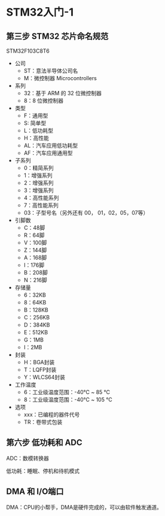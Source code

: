 # STM32入门-1

## 第三步 STM32 芯片命名规范

STM32F103C8T6
- 公司
	+ ST：意法半导体公司名
	+ M：微控制器 Microcontrollers
- 系列
	+ 32：基于 ARM 的 32 位微控制器
	+ 8：8 位微控制器
- 类型
	+ F：通用型
	+ S: 简单型
	+ L：低功耗型
	+ H：高性能
	+ AL：汽车应用低功耗型
	+ AF：汽车应用通用型
- 子系列
	+ 0：精简系列
	+ 1：增强系列
	+ 2：增强系列
	+ 3：增强系列
	+ 4：高性能系列
	+ 7：高性能系列
	+ 03：子型号名（另外还有 00， 01，02，05，07等）
- 引脚数
	+ C：48脚
	+ R：64脚
	+ V：100脚
	+ Z：144脚
	+ A：168脚
	+ I：176脚
	+ B：208脚
	+ N：216脚
- 存储量
	+ 6：32KB
	+ 8：64KB
	+ B：128KB
	+ C：256KB
	+ D：384KB
	+ E：512KB
	+ G：1MB
	+ I：2MB
- 封装
	+ H：BGA封装
	+ T：LQFP封装
	+ Y：WLCS64封装
- 工作温度
	+ 6：工业级温度范围：-40℃ ~ 85 ℃
	+ 8：工业级温度范围：-40℃ ~ 105 ℃
- 选项
	+ xxx：已编程的器件代号
	+ TR：卷带式包装

## 第六步 低功耗和 ADC
ADC：数模转换器

低功耗：睡眠、停机和待机模式

## DMA 和 I/O端口
DMA：CPU的小帮手，DMA是硬件完成的，可以由软件触发通道。
